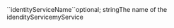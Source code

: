 <tr><td>``identityServiceName``</td><td>optional; string</td><td>The name of the idendityService</td><td>myService</td><td></td></tr>
